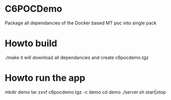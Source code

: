 # C6POCDemo
Package all dependancies of the Docker based MT poc into single pack

# Howto build 

./make
it will download all dependancies and create c6pocdemo.tgz

# Howto run the app

mkdir demo
tar zxvf c6pocdemo.tgz -c demo
cd demo
./server.sh start|stop
